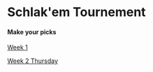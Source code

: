 # Schlak'em Tournement

#### Make your picks

[Week 1](http://www.google.com)

[Week 2 Thursday](http://www.facebook.com)
